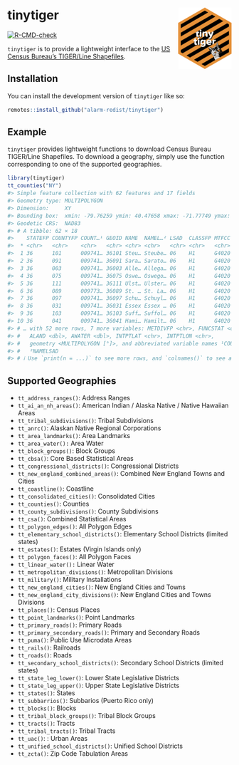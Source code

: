 
<!-- README.md is generated from README.Rmd. Please edit that file -->

# tinytiger <a href="https://alarm-redist.github.io/tinytiger/"><img src="man/figures/logo.png" align="right" height="138" /></a>

<!-- badges: start -->

[![R-CMD-check](https://github.com/alarm-redist/tinytiger/actions/workflows/R-CMD-check.yaml/badge.svg)](https://github.com/alarm-redist/tinytiger/actions/workflows/R-CMD-check.yaml)
<!-- badges: end -->

`tinytiger` is to provide a lightweight interface to the [US Census
Bureau’s TIGER/Line
Shapefiles](https://www.census.gov/geographies/mapping-files/time-series/geo/tiger-line-file.html).

## Installation

You can install the development version of `tinytiger` like so:

``` r
remotes::install_github("alarm-redist/tinytiger")
```

## Example

`tinytiger` provides lightweight functions to download Census Bureau
TIGER/Line Shapefiles. To download a geography, simply use the function
corresponding to one of the supported geographies.

``` r
library(tinytiger)
tt_counties("NY")
#> Simple feature collection with 62 features and 17 fields
#> Geometry type: MULTIPOLYGON
#> Dimension:     XY
#> Bounding box:  xmin: -79.76259 ymin: 40.47658 xmax: -71.77749 ymax: 45.01586
#> Geodetic CRS:  NAD83
#> # A tibble: 62 × 18
#>    STATEFP COUNTYFP COUNT…¹ GEOID NAME  NAMEL…² LSAD  CLASSFP MTFCC CSAFP CBSAFP
#>  * <chr>   <chr>    <chr>   <chr> <chr> <chr>   <chr> <chr>   <chr> <chr> <chr> 
#>  1 36      101      009741… 36101 Steu… Steube… 06    H1      G4020 236   18500 
#>  2 36      091      009741… 36091 Sara… Sarato… 06    H1      G4020 104   10580 
#>  3 36      003      009741… 36003 Alle… Allega… 06    H1      G4020 <NA>  <NA>  
#>  4 36      075      009741… 36075 Oswe… Oswego… 06    H1      G4020 532   45060 
#>  5 36      111      009741… 36111 Ulst… Ulster… 06    H1      G4020 408   28740 
#>  6 36      089      009773… 36089 St. … St. La… 06    H1      G4020 <NA>  36300 
#>  7 36      097      009741… 36097 Schu… Schuyl… 06    H1      G4020 <NA>  <NA>  
#>  8 36      031      009741… 36031 Essex Essex … 06    H1      G4020 <NA>  <NA>  
#>  9 36      103      009741… 36103 Suff… Suffol… 06    H1      G4020 408   35620 
#> 10 36      041      009741… 36041 Hami… Hamilt… 06    H1      G4020 <NA>  <NA>  
#> # … with 52 more rows, 7 more variables: METDIVFP <chr>, FUNCSTAT <chr>,
#> #   ALAND <dbl>, AWATER <dbl>, INTPTLAT <chr>, INTPTLON <chr>,
#> #   geometry <MULTIPOLYGON [°]>, and abbreviated variable names ¹​COUNTYNS,
#> #   ²​NAMELSAD
#> # ℹ Use `print(n = ...)` to see more rows, and `colnames()` to see all variable names
```

## Supported Geographies

-   `tt_address_ranges()`: Address Ranges
-   `tt_ai_an_nh_areas()`: American Indian / Alaska Native / Native
    Hawaiian Areas
-   `tt_tribal_subdivisions()`: Tribal Subdivisions
-   `tt_anrc()`: Alaskan Native Regional Corporations
-   `tt_area_landmarks()`: Area Landmarks
-   `tt_area_water():` Area Water
-   `tt_block_groups()`: Block Groups
-   `tt_cbsa()`: Core Based Statistical Areas
-   `tt_congressional_districts()`: Congressional Districts
-   `tt_new_england_combined_areas()`: Combined New England Towns and
    Cities
-   `tt_coastline()`: Coastline
-   `tt_consolidated_cities()`: Consolidated Cities
-   `tt_counties()`: Counties
-   `tt_county_subdivisions()`: County Subdivisions
-   `tt_csa()`: Combined Statistical Areas
-   `tt_polygon_edges()`: All Polygon Edges
-   `tt_elementary_school_districts()`: Elementary School Districts
    (limited states)
-   `tt_estates()`: Estates (Virgin Islands only)
-   `tt_polygon_faces()`: All Polygon Faces
-   `tt_linear_water():` Linear Water
-   `tt_metropolitan_divisions()`: Metropolitan Divisions
-   `tt_military()`: Military Installations
-   `tt_new_england_cities()`: New England Cities and Towns
-   `tt_new_england_city_divisions()`: New England Cities and Towns
    Divisions
-   `tt_places()`: Census Places
-   `tt_point_landmarks()`: Point Landmarks
-   `tt_primary_roads()`: Primary Roads
-   `tt_primary_secondary_roads()`: Primary and Secondary Roads
-   `tt_puma()`: Public Use Microdata Areas
-   `tt_rails()`: Railroads
-   `tt_roads()`: Roads
-   `tt_secondary_school_districts()`: Secondary School Districts
    (limited states)
-   `tt_state_leg_lower()`: Lower State Legislative Districts
-   `tt_state_leg_upper()`: Upper State Legislative Districts
-   `tt_states()`: States
-   `tt_subbarrios()`: Subbarios (Puerto Rico only)
-   `tt_blocks()`: Blocks
-   `tt_tribal_block_groups()`: Tribal Block Groups
-   `tt_tracts()`: Tracts
-   `tt_tribal_tracts()`: Tribal Tracts
-   `tt_uac()`: : Urban Areas
-   `tt_unified_school_districts()`: Unified School Districts
-   `tt_zcta()`: Zip Code Tabulation Areas
